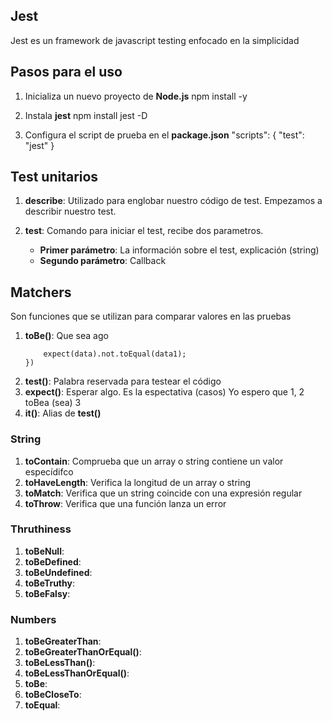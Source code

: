 ## Jest
Jest es un framework de javascript testing enfocado en la simplicidad

## Pasos para el uso
1. Inicializa un nuevo proyecto de __Node.js__
   npm install -y

2. Instala __jest__ 
   npm install jest -D

3. Configura el script de prueba en el __package.json__
   "scripts": {
        "test": "jest"
   } 

## Test unitarios
1. __describe__: Utilizado para englobar nuestro código de test. Empezamos a describir nuestro test.

1. __test__: Comando para iniciar el test, recibe dos parametros. 
    - __Primer parámetro__: La información sobre el test, explicación (string)
    - __Segundo parámetro__: Callback

## Matchers 
Son funciones que se utilizan para comparar valores en las pruebas
1. __toBe()__: Que sea ago 
    ```test("Object is equal objec", ()=>{
        expect(data).not.toEqual(data1);
    })
1. __test()__: Palabra reservada para testear el código 
1. __expect()__: Esperar algo. Es la espectativa (casos)
    Yo espero que 1, 2 toBea (sea) 3
1. __it()__: Alias de __test()__

### String
1. __toContain__: Comprueba que un array o string contiene un valor especídifco
1. __toHaveLength__: Verifica la longitud de un array o string
1. __toMatch__: Verifica que un string coincide con una expresión regular 
1. __toThrow__: Verifica que una función lanza un error

### Thruthiness
1. __toBeNull__:
1. __toBeDefined__:
1. __toBeUndefined__:
1. __toBeTruthy__:
1. __toBeFalsy__:

### Numbers
1. __toBeGreaterThan__:
1. __toBeGreaterThanOrEqual()__:
1. __toBeLessThan()__:
1. __toBeLessThanOrEqual()__:
1. __toBe__:
1. __toBeCloseTo__:
1. __toEqual__:

